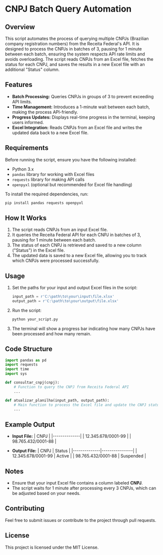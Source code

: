 
# CNPJ Batch Query Automation

## Overview
This script automates the process of querying multiple CNPJs (Brazilian company registration numbers) from the Receita Federal's API. It is designed to process the CNPJs in batches of 3, pausing for 1 minute between each batch, ensuring the system respects API rate limits and avoids overloading. The script reads CNPJs from an Excel file, fetches the status for each CNPJ, and saves the results in a new Excel file with an additional "Status" column.

## Features
- **Batch Processing:** Queries CNPJs in groups of 3 to prevent exceeding API limits.
- **Time Management:** Introduces a 1-minute wait between each batch, making the process API-friendly.
- **Progress Updates:** Displays real-time progress in the terminal, keeping users informed.
- **Excel Integration:** Reads CNPJs from an Excel file and writes the updated data back to a new Excel file.

## Requirements
Before running the script, ensure you have the following installed:
- Python 3.x
- `pandas` library for working with Excel files
- `requests` library for making API calls
- `openpyxl` (optional but recommended for Excel file handling)

To install the required dependencies, run:
```bash
pip install pandas requests openpyxl
```

## How It Works
1. The script reads CNPJs from an input Excel file.
2. It queries the Receita Federal API for each CNPJ in batches of 3, pausing for 1 minute between each batch.
3. The status of each CNPJ is retrieved and saved to a new column ("Status") in the Excel file.
4. The updated data is saved to a new Excel file, allowing you to track which CNPJs were processed successfully.

## Usage
1. Set the paths for your input and output Excel files in the script:
   ```python
   input_path = r'C:\path\to\your\input\file.xlsx'
   output_path = r'C:\path\to\your\output\file.xlsx'
   ```
2. Run the script:
   ```bash
   python your_script.py
   ```
3. The terminal will show a progress bar indicating how many CNPJs have been processed and how many remain.

## Code Structure
```python
import pandas as pd
import requests
import time
import sys

def consultar_cnpj(cnpj):
    # Function to query the CNPJ from Receita Federal API
    ...

def atualizar_planilha(input_path, output_path):
    # Main function to process the Excel file and update the CNPJ statuses
    ...
```

## Example Output
- **Input File:**
  | CNPJ         |
  |--------------|
  | 12.345.678/0001-99 |
  | 98.765.432/0001-88 |

- **Output File:**
  | CNPJ         | Status         |
  |--------------|----------------|
  | 12.345.678/0001-99 | Active          |
  | 98.765.432/0001-88 | Suspended       |

## Notes
- Ensure that your input Excel file contains a column labeled **CNPJ**.
- The script waits for 1 minute after processing every 3 CNPJs, which can be adjusted based on your needs.
  
## Contributing
Feel free to submit issues or contribute to the project through pull requests.

## License
This project is licensed under the MIT License.
